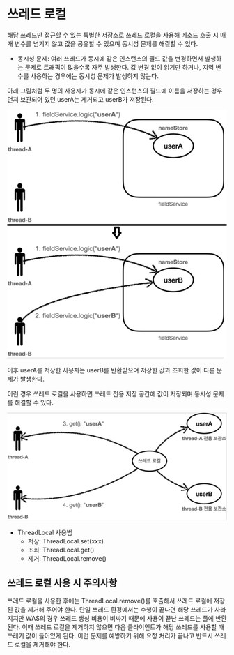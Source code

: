 # 쓰레드 로컬

해당 쓰레드만 접근할 수 있는 특별한 저장소로 쓰레드 로컬을 사용해 메소드 호출 시 매개 변수를 넘기지 않고 값을 공유할 수 있으며 동시성 문제를 해결할 수 있다.

- 동시성 문제: 여러 쓰레드가 동시에 같은 인스턴스의 필드 값을 변경하면서 발생하는 문제로 트래픽이 많을수록 자주 발생한다. 값 변경 없이 읽기만 하거나, 지역 변수를 사용하는 경우에는 동시성 문제가 발생하지 않는다.


아래 그림처럼 두 명의 사용자가 동시에 같은 인스턴스의 필드에 이름을 저장하는 경우 먼저 보관되어 있던 userA는 제거되고 userB가 저장된다.

![Alt text](<이미지/동시성 문제.png>)

이후 userA를 저장한 사용자는 userB를 반환받으며 저장한 값과 조회한 값이 다른 문제가 발생한다.

이런 경우 쓰레드 로컬을 사용하면 쓰레드 전용 저장 공간에 값이 저장되며 동시성 문제를 해결할 수 있다.

![Alt text](<이미지/동시성 문제 해결.png>)


- ThreadLocal 사용법
  - 저장: ThreadLocal.set(xxx)
  - 조회: ThreadLocal.get()
  - 제거: ThreadLocal.remove()


## 쓰레드 로컬 사용 시 주의사항
쓰레드 로컬을 사용한 후에는 ThreadLocal.remove()를 호출해서 쓰레드 로컬에 저장된 값을 제거해 주어야 한다. 단일 쓰레드 환경에서는 수행이 끝나면 해당 쓰레드가 사라지지만 WAS의 경우 쓰레드 생성 비용이 비싸기 때문에 사용이 끝난 쓰레드는 풀에 반환된다. 이때 쓰레드 로컬을 제거하지 않으면 다음 클라이언트가 해당 쓰레드를 사용할 때 쓰레기 값이 들어있게 된다. 이런 문제를 예방하기 위해 요청 처리가 끝나고 반드시 쓰레드 로컬을 제거해야 한다.
